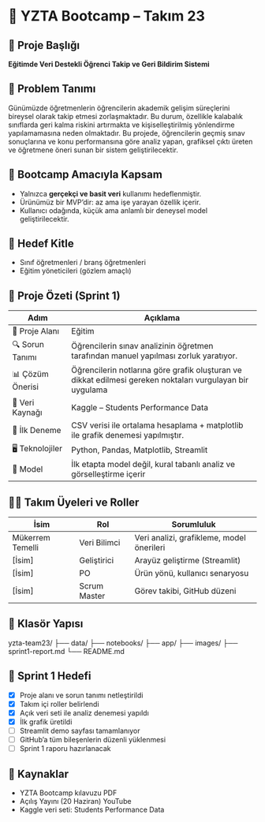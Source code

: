 # 🧠 YZTA Bootcamp – Takım 23

## 📝 Proje Başlığı  
**Eğitimde Veri Destekli Öğrenci Takip ve Geri Bildirim Sistemi**

## 🎯 Problem Tanımı  
Günümüzde öğretmenlerin öğrencilerin akademik gelişim süreçlerini bireysel olarak takip etmesi zorlaşmaktadır.
Bu durum, özellikle kalabalık sınıflarda geri kalma riskini artırmakta ve kişiselleştirilmiş yönlendirme yapılamamasına neden olmaktadır.
Bu projede, öğrencilerin geçmiş sınav sonuçlarına ve konu performansına göre analiz yapan, grafiksel çıktı üreten ve öğretmene öneri sunan bir sistem geliştirilecektir.

## 🎯 Bootcamp Amacıyla Kapsam  
- Yalnızca **gerçekçi ve basit veri** kullanımı hedeflenmiştir.  
- Ürünümüz bir MVP’dir: az ama işe yarayan özellik içerir.  
- Kullanıcı odağında, küçük ama anlamlı bir deneysel model geliştirilecektir.  

## 📌 Hedef Kitle  
- Sınıf öğretmenleri / branş öğretmenleri  
- Eğitim yöneticileri (gözlem amaçlı)

## 🧩 Proje Özeti (Sprint 1)

| Adım | Açıklama |
|------|----------|
| 🎯 Proje Alanı | Eğitim |
| 🔍 Sorun Tanımı | Öğrencilerin sınav analizinin öğretmen tarafından manuel yapılması zorluk yaratıyor. |
| 📊 Çözüm Önerisi | Öğrencilerin notlarına göre grafik oluşturan ve dikkat edilmesi gereken noktaları vurgulayan bir uygulama |
| 💾 Veri Kaynağı | Kaggle – Students Performance Data |
| 🧪 İlk Deneme | CSV verisi ile ortalama hesaplama + matplotlib ile grafik denemesi yapılmıştır. |
| 🖥️ Teknolojiler | Python, Pandas, Matplotlib, Streamlit |
| 🧠 Model | İlk etapta model değil, kural tabanlı analiz ve görselleştirme içerir |

## 🧑‍💻 Takım Üyeleri ve Roller

| İsim | Rol | Sorumluluk |
|------|-----|-------------|
| Mükerrem Temelli | Veri Bilimci | Veri analizi, grafikleme, model önerileri |
| [İsim] | Geliştirici | Arayüz geliştirme (Streamlit) |
| [İsim] | PO | Ürün yönü, kullanıcı senaryosu |
| [İsim] | Scrum Master | Görev takibi, GitHub düzeni |

## 📁 Klasör Yapısı

yzta-team23/
├── data/
├── notebooks/
├── app/
├── images/
├── sprint1-report.md
└── README.md

## 📅 Sprint 1 Hedefi

- [x] Proje alanı ve sorun tanımı netleştirildi  
- [x] Takım içi roller belirlendi  
- [x] Açık veri seti ile analiz denemesi yapıldı  
- [x] İlk grafik üretildi  
- [ ] Streamlit demo sayfası tamamlanıyor  
- [ ] GitHub’a tüm bileşenlerin düzenli yüklenmesi  
- [ ] Sprint 1 raporu hazırlanacak

## 🔗 Kaynaklar

- YZTA Bootcamp kılavuzu PDF  
- Açılış Yayını (20 Haziran) YouTube  
- Kaggle veri seti: Students Performance Data
